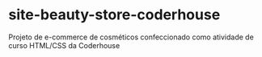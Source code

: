 # site-beauty-store-coderhouse
Projeto de e-commerce de cosméticos confeccionado como atividade de curso HTML/CSS da Coderhouse

